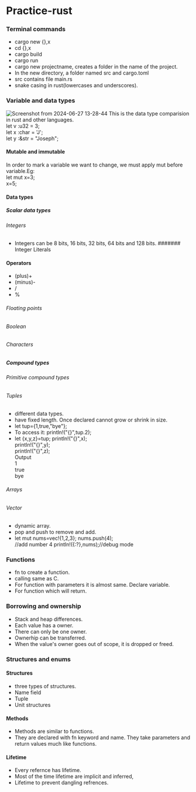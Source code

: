 # Practice-rust
### Terminal commands
- cargo new  {},x
- cd {},x
- cargo build
- cargo run
- cargo new projectname, creates a folder in the name of the project.
- In the new directory, a folder named src and cargo.toml
- src contains file main.rs
- snake casing in rust(lowercases and underscores).
### Variable and data types
![Screenshot from 2024-06-27 13-28-44](https://github.com/hawahari/Practice-rust/assets/149294262/1a250c4f-0763-45cc-a8e0-33f5495f969d)
This is the data type comparision in rust and other languages.</br>
let v :u32 = 3;</br>
let x :char = 'J';</br>
let y :&str = "Joseph";</br>
#### Mutable and immutable 
In order to mark a variable we want to change, we must apply mut before variable.Eg:</br>
let mut x=3;</br>
x=5;</br>
#### Data types
##### Scalar data types
###### Integers
- Integers can be 8 bits, 16 bits, 32 bits, 64 bits and 128 bits.
####### Integer Literals
#### Operators
- (plus)+
- (minus)-
- /
- %
###### Floating points
###### Boolean
###### Characters
##### Compound types
###### Primitive compound types
###### Tuples
- different data types.
- have fixed length. Once declared cannot grow or shrink in size.
- let tup={1,true,"bye"};
- To access it: println!("{}",tup.2);
- let {x,y,z}=tup;
println!("{}",x);</br>
println!("{}",y);</br>
println!("{}",z);</br>
  Output</br>
1</br>
true</br>
bye</br>

###### Arrays
###### Vector
- dynamic array.
- pop and push to remove and add.
- let mut nums=vec!{1,2,3};
  nums.push(4);</br>//add number 4
  println!({:?},nums);//debug mode
### Functions
- fn to create a function.
- calling same as C.
- For function with parameters it is almost same. Declare variable.
- For function which will return.
### Borrowing and ownership
- Stack and heap differences.
- Each value has a owner.
- There can only be one owner.
- Ownerhip can be transferred.
- When the value's owner goes out of scope, it is dropped or freed.
### Structures and enums
#### Structures
- three types of structures.
- Name field
- Tuple
- Unit structures
#### Methods
- Methods are similar to functions.
- They are declared with fn keyword and name. They take parameters and return values much like functions. 
#### Lifetime
- Every refernce has lifetime.
- Most of the time lifetime are implicit and inferred,
- Lifetime to prevent dangling refrences.
